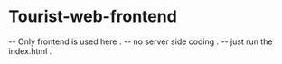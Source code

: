 # Tourist-web-frontend
-- Only frontend is used here . 
-- no server side coding .
-- just run the index.html . 
